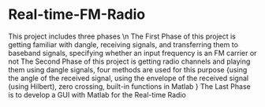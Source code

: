 # Real-time-FM-Radio
This project includes three phases \n
The First Phase of this project is getting familiar with dangle, receiving signals, and transferring them to baseband signals, specifying whether an input frequency is an FM carrier or not
The Second Phase of this project is getting radio channels and playing them using dangle signals, four methods are used for this purpose {using the angle of the received signal, using the envelope of the received signal (using Hilbert), zero crossing, built-in functions in Matlab }
The Last Phase is to develop a GUI with Matlab for the Real-time Radio
